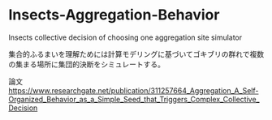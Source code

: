 # Insects-Aggregation-Behavior
Insects collective decision of choosing one aggregation site simulator

集合的ふるまいを理解ためには計算モデリングに基づいてゴキブリの群れで複数の集まる場所に集団的決断をシミュレートする。

論文
https://www.researchgate.net/publication/311257664_Aggregation_A_Self-Organized_Behavior_as_a_Simple_Seed_that_Triggers_Complex_Collective_Decision
